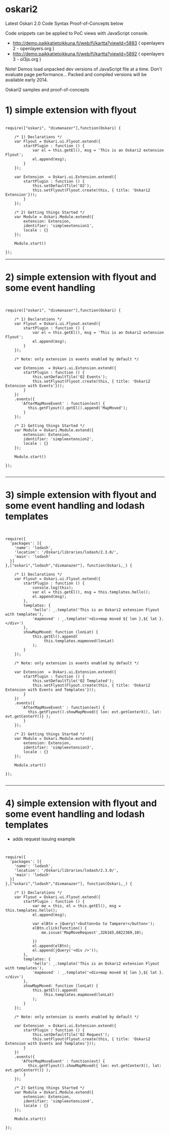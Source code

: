 oskari2
=================

Latest Oskari 2.0 Code Syntax Proof-of-Concepts below 

Code snippets can be applied to PoC views with JavaScript console.

- http://demo.paikkatietoikkuna.fi/web/fi/kartta?viewId=5883 ( openlayers 2 - openlayers.org )  
- http://demo.paikkatietoikkuna.fi/web/fi/kartta?viewId=5892 ( openlayers 3 - ol3js.org )

Note! Demos load unpacked dev versions of JavaScript file at a time. Don't evaluate page performance...
Packed and compiled versions will be available early 2014.


Oskari2 samples and proof-of-concepts 

# 1) simple extension with flyout 

```

require(["oskari", "divmanazer"],function(Oskari) { 

    /* 1) Declarations */
    var Flyout = Oskari.ui.Flyout.extend({
        startPlugin : function () {
            var el = this.getEl(), msg = 'This is an Oskari2 extension Flyout';
            el.append(msg);
        }
    });

    var Extension  = Oskari.ui.Extension.extend({
        startPlugin : function () {
            this.setDefaultTile('O2');
            this.setFlyout(Flyout.create(this, { title: 'Oskari2 Extension'}));
        }
    });
 
    /* 2) Getting things Started */
    var Module = Oskari.Module.extend({
        extension: Extension, 
        identifier: 'simpleextension1', 
        locale : {}
    });

    Module.start()

});

```

----
# 2) simple extension with flyout and some event handling

```


require(["oskari", "divmanazer"],function(Oskari) { 

    /* 1) Declarations */
    var Flyout = Oskari.ui.Flyout.extend({
        startPlugin : function () {
            var el = this.getEl(), msg = 'This is an Oskari2 extension Flyout';
            el.append(msg);
        }
    });

    /* Note: only extension is events enabled by default */

    var Extension  = Oskari.ui.Extension.extend({
        startPlugin : function () {
            this.setDefaultTile('O2 Events');
            this.setFlyout(Flyout.create(this, { title: 'Oskari2 Extension with Events'}));
        }
    })
    .events({
       'AfterMapMoveEvent' : function(evt) {
          this.getFlyout().getEl().append('MapMoved');
        }
    });

    /* 2) Getting things Started */
    var Module = Oskari.Module.extend({
        extension: Extension, 
        identifier: 'simpleextension2', 
        locale : {}
    });

    Module.start()

});


```

----
# 3) simple extension with flyout and some event handling and lodash templates

```


require({
  'packages': [{
    'name': 'lodash',
    'location': '/Oskari/libraries/lodash/2.3.0/',
    'main': 'lodash'
  }]
},["oskari","lodash","divmanazer"], function(Oskari,_) {

    /* 1) Declarations */
    var Flyout = Oskari.ui.Flyout.extend({
        startPlugin : function () {
            console.log(this);
            var el = this.getEl(), msg = this.templates.hello();
            el.append(msg);
        },
        templates: {
            'hello': _.template('This is an Oskari2 extension Flyout with templates'),
            'mapmoved' : _.template('<div>map moved ${ lon },${ lat }.</div>') 
        },
        showMapMoved: function (lonLat) {
            this.getEl().append(
                 this.templates.mapmoved(lonLat) 
            );
        }
    });

    /* Note: only extension is events enabled by default */

    var Extension  = Oskari.ui.Extension.extend({
        startPlugin : function () {
            this.setDefaultTile('O2 Templated');
            this.setFlyout(Flyout.create(this, { title: 'Oskari2 Extension with Events and Templates'}));
        }
    })    
    .events({
       'AfterMapMoveEvent' : function(evt) {
          this.getFlyout().showMapMoved({ lon: evt.getCenterX(), lat: evt.getCenterY()} );
        }
    });

    /* 2) Getting things Started */
    var Module = Oskari.Module.extend({
        extension: Extension, 
        identifier: 'simpleextension3', 
        locale : {}
    });

    Module.start()

});


```
  
----
# 4) simple extension with flyout and some event handling and lodash templates
- adds request issuing example

```


require({
  'packages': [{
    'name': 'lodash',
    'location': '/Oskari/libraries/lodash/2.3.0/',
    'main': 'lodash'
  }]
},["oskari","lodash","divmanazer"], function(Oskari,_) {

    /* 1) Declarations */
    var Flyout = Oskari.ui.Flyout.extend({
        startPlugin : function () {
            var me = this, el = this.getEl(), msg = this.templates.hello();
            el.append(msg);

            var elBtn = jQuery('<button>Go to Tampere!</button>');
            elBtn.click(function() {
                me.issue('MapMoveRequest',326165,6822369,10);

            })
            el.append(elBtn);
            el.append(jQuery('<div />'));
        },
        templates: {
            'hello': _.template('This is an Oskari2 extension Flyout with templates'),
            'mapmoved' : _.template('<div>map moved ${ lon },${ lat }.</div>') 
        },
        showMapMoved: function (lonLat) {
            this.getEl().append(
                 this.templates.mapmoved(lonLat) 
            );
        }
    });

    /* Note: only extension is events enabled by default */

    var Extension  = Oskari.ui.Extension.extend({
        startPlugin : function () {
            this.setDefaultTile('O2 Request');
            this.setFlyout(Flyout.create(this, { title: 'Oskari2 Extension with Events and Templates'}));
        }
    })    
    .events({
       'AfterMapMoveEvent' : function(evt) {
          this.getFlyout().showMapMoved({ lon: evt.getCenterX(), lat: evt.getCenterY()} );
        }
    });

    /* 2) Getting things Started */
    var Module = Oskari.Module.extend({
        extension: Extension, 
        identifier: 'simpleextension4', 
        locale : {}
    });

    Module.start()

});


```
  


